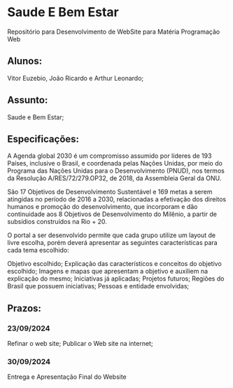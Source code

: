 # Saude E Bem Estar
Repositório para Desenvolvimento de WebSite para Matéria Programação Web

## Alunos: 
Vitor Euzebio, João Ricardo e Arthur Leonardo;

## Assunto: 
Saude e Bem Estar;

## Especificações:

A Agenda global 2030 é um compromisso assumido por líderes de 193 Países, inclusive o Brasil, e coordenada pelas Nações Unidas, por meio do Programa das Nações Unidas para o Desenvolvimento (PNUD), nos termos da Resolução A/RES/72/279.OP32, de 2018, da Assembleia Geral da ONU.

São 17 Objetivos de Desenvolvimento Sustentável e 169 metas a serem atingidas no período de 2016 a 2030, relacionadas a efetivação dos direitos humanos e promoção do desenvolvimento, que incorporam e dão continuidade aos 8 Objetivos de Desenvolvimento do Milênio, a partir de subsídios construídos na Rio + 20.

O portal a ser desenvolvido permite que cada grupo utilize um layout de livre escolha, porém deverá apresentar as seguintes características para cada tema escolhido:

Objetivo escolhido;
Explicação das característicos e conceitos do objetivo escolhido;
Imagens e mapas que apresentam a objetivo e auxiliem na explicação do mesmo;
Iniciativas já aplicadas;
Projetos futuros;
Regiões do Brasil que possuem iniciativas;
Pessoas e entidade envolvidas;
## Prazos:
### 23/09/2024
Refinar o web site;
Publicar o Web site na internet;

### 30/09/2024
Entrega e Apresentação Final do Website
